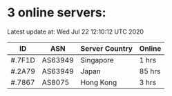 # 3 online servers:

Latest update at: Wed Jul 22 12:10:12 UTC 2020

| ID | ASN | Server Country | Online |
| -- | --- | -------------- | ------ |
| #.7F1D | AS63949 | Singapore | 1 hrs |
| #.2A79 | AS63949 | Japan | 85 hrs |
| #.7867 | AS8075 | Hong Kong | 3 hrs |

